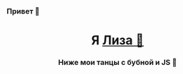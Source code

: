 ###  Привет 👋

<h1 align="center">Я <a href="#" target="_blank"> Лиза 👋</a> 
<h3 align="center">Ниже мои танцы с бубной и JS 👯</h3>

<!--
**burlake/burlake** is a ✨ _special_ ✨ repository because its `README.md` (this file) appears on your GitHub profile.

Here are some ideas to get you started:

- 🔭 I’m currently working on ...
- 🌱 I’m currently learning ...
- 👯 I’m looking to collaborate on ...
- 🤔 I’m looking for help with ...
- 💬 Ask me about ...
- 📫 How to reach me: ...
- 😄 Pronouns: ...
- ⚡ Fun fact: ...
-->
